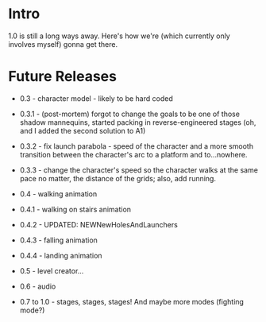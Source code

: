 # Intro #

1.0 is still a long ways away.  Here's how we're (which currently only involves myself) gonna get there.

# Future Releases #

  * 0.3 - character model - likely to be hard coded
  * 0.3.1 - (post-mortem) forgot to change the goals to be one of those shadow mannequins, started packing in reverse-engineered stages (oh, and I added the second solution to A1)
  * 0.3.2 - fix launch parabola - speed of the character and a more smooth transition between the character's arc to a platform and to...nowhere.
  * 0.3.3 - change the character's speed so the character walks at the same pace no matter, the distance of the grids; also, add running.


  * 0.4 - walking animation
  * 0.4.1 - walking on stairs animation
  * 0.4.2 - UPDATED: NEWNewHolesAndLaunchers
  * 0.4.3 - falling animation
  * 0.4.4 - landing animation

  * 0.5 - level creator...

  * 0.6 - audio

  * 0.7 to 1.0 - stages, stages, stages! And maybe more modes (fighting mode?)